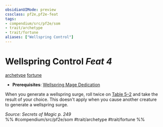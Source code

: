```yaml
---
obsidianUIMode: preview
cssclass: pf2e,pf2e-feat
tags:
- compendium/src/pf2e/som
- trait/archetype
- trait/fortune
aliases: ["Wellspring Control"]
---
```

# Wellspring Control  *Feat 4*  
[archetype](../../rules/traits/archetype.md)  [fortune](../../rules/traits/fortune.md)  

- **Prerequisites**: [Wellspring Mage Dedication](wellspring-mage-dedication-som.md)

When you generate a wellspring surge, roll twice on [Table 5–2](../../rules/tables/wellspring-surges-som.md) and take the result of your choice. This doesn't apply when you cause another creature to generate a wellspring surge.

*Source: Secrets of Magic p. 249*  
%% #compendium/src/pf2e/som #trait/archetype #trait/fortune %%